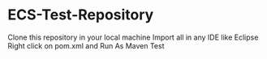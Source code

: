 # ECS-Test-Repository
Clone this repository in your local machine
Import all in any IDE like Eclipse
Right click on pom.xml and Run As Maven Test 
